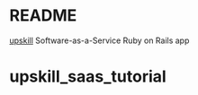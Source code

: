 # README
[upskill](http://upskillcourses.com) Software-as-a-Service Ruby on Rails app
# upskill_saas_tutorial
